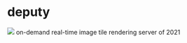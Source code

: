 # deputy
[![](https://repository-images.githubusercontent.com/330068424/3ef55d80-57ef-11eb-9ae9-a48de7672e4c)](https://www.metmuseum.org/art/collection/search/756443)
on-demand real-time image tile rendering server of 2021
